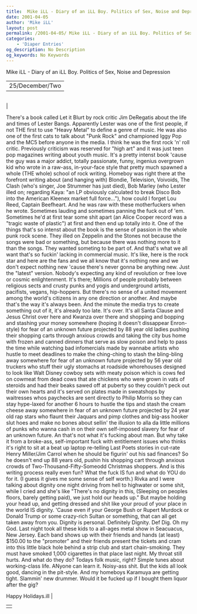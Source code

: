 ```yaml
---
title:  Mike iLL - Diary of an iLL Boy. Politics of Sex, Noise and Depression 
date: 2001-04-05
author: 'Mike iLL'
layout: post
permalink: /2001-04-05/ Mike iLL - Diary of an iLL Boy. Politics of Sex, Noise and Depression 
categories:
    - 'Diaper Entries'
og_description: No Description
og_keywords: No Keywords
---
```

<style>
body {
  background-color: ;
  color: ;
}
a {
  color: ;
}
a:active {
  color: ;
}
a:visited {
  color: ;
}
</style>

   Mike iLL - Diary of an iLL Boy. Politics of Sex, Noise and Depression     



|  |
| --- |
| 25/December/Two |

  
  



|  |
| --- |
| 

There's a book called Let it Blurt by rock critic Jim DeRegatis about the life and times of Lester Bangs. Apparently Lester was one of the first people, if not THE first to use "Heavy Metal" to define a genre of music. He was also one of the first cats to talk about "Punk Rock" and championed Iggy Pop and the MC5 before anyone in the media. I think he was the first rock 'n' roll critic. Previously criticism was reserved for "high art" and it was just teen pop magazines writing about youth music.
It's a pretty intenst book 'cause the guy was a major addict, totally passionate, funny, ingenius overgrown kid who wrote in a raw-ass, in-your-face style that pretty much spawned a whole (THE whole) school of rock writing.
Homeboy was right there at the forefront writing about (and hanging with) Blondie, Television, Voivoids, The Clash (who's singer, Joe Strummer has just died), Bob Marley (who Lester illed on; regarding Kaya: "an LP obviously calculated to break Disco Bob into the American Kleenex market full force..."), how could I forget Lou Reed, Captain Beefheart. And he was raw with these motherfuckers when he wrote. Sometimes lauding and sometimes panning the fuck out of 'em. Sometimes he'd at first tear some shit apart (an Alice Cooper record was a "tragic waste of plastic") at first and then end up totally into it.
One of the things that's so intenst about the book is the sense of passion in the whole punk rock scene. They illed on Zeppelin and the Stones not because the songs were bad or something, but because there was nothing more to it than the songs. They wanted someting to be part of. And that's what we all want that's so fuckin' lacking in commercial music. It's like, here is the rock star and here are the fans and we all know that it's nothing new and we don't expect nothing new 'cause there's never gonna be anything new. Just the "latest" version.
Nobody's expecting any kind of revolution or free love or cosmic enlightenment. It's there; Millions of people probably between religious sects and crusty punks and yogis and underground artists, pacifists, vegans, hip-hoppers. But there's no sense of a united movement among the world's citizens in any one direction or another. And maybe that's the way it's always been. And the minute the media trys to create something out of it, it's already too late. It's over. It's all Santa Clause and Jesus Christ over here and Kwanza over there and shopping and bopping and stashing your money somewhere (hoping it doesn't dissappear Enron-style) for fear of an unknown future projected by 88 year old ladies pushing their shopping carts through anxious crowds and taking the city bus home with frozen and canned dinners that serve as slow poison and help to pass the time while watching bad infomercials made by wannabe artists who hustle to meet deadlines to make the ching-ching to stash the bling-bling away somewhere for fear of an unknown future projected by 56 year old truckers who stuff their ugly stomachs at roadside whorehouses designed to look like Walt Disney cowboy sets with meaty poison which is cows fed on cowmeat from dead cows that ate chickens who were grown in vats of steroids and had their beaks sawed off at puberty so they couldn't peck out their own hearts and it's served on plates made in sweatshops by waitresses whos paychecks are sent directly to Philip Morris so they can stay hype-laxed for another 6 hours to hustle the tips and stash the cream cheese away somewhere in fear of an unknown future projected by 24 year old rap stars who flaunt their Jaquars and pimp clothes and big-ass hooker slut hoes and make no bones about sellin' the illusion to alla da little millions of punks who wanna cash in on their own self-imposed slavery for fear of an unknown future.
An that's not what it's fucking about man. But why take it from a broke-ass, self-important fuck with entitlement issues who thinks it's right to sit at a beat up laptop re-telling Last Poets stories in cut-rate Henry Miller/Jim Carrol when he should be figurin' out his sad finances? So he doesn't end up 88 years old, pushin his shopping cart through anxious crowds of Two-Thousand-Fifty-Someodd Christmas shoppers. And is this writing process really even fun? What the fuck IS fun and what do YOU do for it.
(I guess it gives me some sense of self worth.)
Rivka and I were talking about dignity one night driving from hell to highwater or some shit, while I cried and she's like "There's no dignity in this, (Sleeping on peoples floors, barely getting paid), we just hold our heads up."
But maybe holding your head up, and getting dressed and shit like your proud of your place in the world IS dignity. 'Cause even if your George Bush or Rupert Murdock or Donald Trump or some crazy-rich Sultan or something, that can all get taken away from you. Dignity is personal. Definitely Dignity. Def Dig.
Oh my God. Last night took all these kids to a all-ages metal show in Seacuacus, New Jersey. Each band shows up with their friends and hands (at least) $150.00 to the "promoter" and their friends present the tickets and cram into this little black hole behind a strip club and start chain-smoking. They must have smoked 1,000 cigarettes in that place last night. My throat still hurts. And what do they do? Todays folk music, right? Simple tunes about working-class life. ANyone can learn it. Noisy-ass shit. But the kids all look good, dancing in the pit-style. And my homeboys Karamuya are getting tight. Slammin' new drummer.
Would it be fucked up if I bought them liquor after the gig?

  Happy Holidays.ill
 |

   


|  |
| --- |
|  |

   
   
   
   
  

